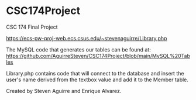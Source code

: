 # CSC174Project
CSC 174 Final Project

https://ecs-pw-proj-web.ecs.csus.edu/~stevenaguirre/Library.php

The MySQL code that generates our tables can be found at: https://github.com/AguirreSteven/CSC174Project/blob/main/MySQL%20Tables

Library.php contains code that will connect to the database and insert the user's name derived from the textbox value and add it to the Member table.

Created by Steven Aguirre and Enrique Alvarez.



